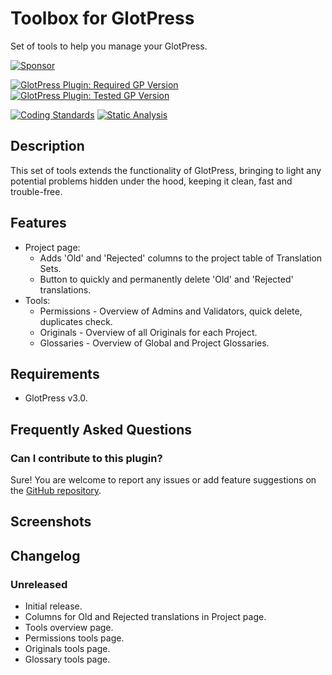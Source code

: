 # Toolbox for GlotPress

Set of tools to help you manage your GlotPress.

[![Sponsor](https://img.shields.io/badge/GitHub-🤍%20Sponsor-ea4aaa?logo=github)](https://github.com/sponsors/pedro-mendonca)

[![GlotPress Plugin: Required GP Version](https://img.shields.io/badge/GlotPress%20Required-v3.0-826eb4.svg)](https://wordpress.org/plugins/glotpress/)
[![GlotPress Plugin: Tested GP Version](https://img.shields.io/badge/GlotPress%20Tested-v4.0%20alpha.11-826eb4.svg)](https://github.com/GlotPress/GlotPress/releases/tag/4.0.0-beta.1)

[![Coding Standards](https://github.com/pedro-mendonca/GP-Toolbox/actions/workflows/coding-standards.yml/badge.svg)](https://github.com/pedro-mendonca/GP-Toolbox/actions/workflows/coding-standards.yml)
[![Static Analysis](https://github.com/pedro-mendonca/GP-Toolbox/actions/workflows/static-analysis.yml/badge.svg)](https://github.com/pedro-mendonca/GP-Toolbox/actions/workflows/static-analysis.yml)

## Description

This set of tools extends the functionality of GlotPress, bringing to light any potential problems hidden under the hood, keeping it clean, fast and trouble-free.

## Features

* Project page:
  * Adds 'Old' and 'Rejected' columns to the project table of Translation Sets.
  * Button to quickly and permanently delete 'Old' and 'Rejected' translations.
* Tools:
  * Permissions - Overview of Admins and Validators, quick delete, duplicates check.
  * Originals - Overview of all Originals for each Project.
  * Glossaries - Overview of Global and Project Glossaries.

## Requirements

* GlotPress v3.0.

## Frequently Asked Questions

### Can I contribute to this plugin?

Sure! You are welcome to report any issues or add feature suggestions on the [GitHub repository](https://github.com/pedro-mendonca/GP-Toolbox).

## Screenshots

## Changelog

### Unreleased

* Initial release.
* Columns for Old and Rejected translations in Project page.
* Tools overview page.
* Permissions tools page.
* Originals tools page.
* Glossary tools page.
